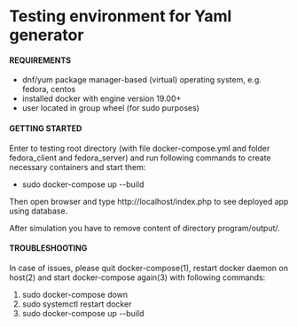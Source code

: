 # Testing environment for Yaml generator

#### REQUIREMENTS
* dnf/yum package manager-based (virtual) operating system, e.g. fedora, centos
* installed docker with engine version 19.00+
* user located in group wheel (for sudo purposes)

#### GETTING STARTED
Enter to testing root directory (with file docker-compose.yml and folder fedora_client and fedora_server) and run following commands to create necessary containers and start them:
* sudo docker-compose up --build 

Then open browser and type http://localhost/index.php to see deployed app using database.

After simulation you have to remove content of directory program/output/.

#### TROUBLESHOOTING
In case of issues, please quit docker-compose(1), restart docker daemon on host(2) and start docker-compose again(3) with following commands:
1. sudo docker-compose down
2. sudo systemctl restart docker
3. sudo docker-compose up --build
